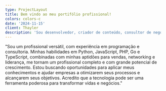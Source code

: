 ```yaml
---
type: ProjectLayout
title: Bem vindo ao meu portifólio profissional!
colors: colors-c
date: '2024-11-15'
client: Thayler
description: 'Sou desenvolvedor, criador de conteúdo, consultor de negócios e cristão.'
---
```

"Sou um profissional versátil, com experiência em programação e consultoria. Minhas habilidades em Python, JavaScript, PHP, Go e TypeScript, combinadas com minhas aptidões para vendas, networking e liderança, me tornam um profissional completo e com grande potencial de crescimento. Estou buscando oportunidades para aplicar meus conhecimentos e ajudar empresas a otimizarem seus processos e alcançarem seus objetivos. Acredito que a tecnologia pode ser uma ferramenta poderosa para transformar vidas e negócios."

###



